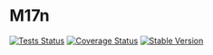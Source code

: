 M17n
====

[![Tests Status](https://github.com/NetCommons3/M17n/actions/workflows/tests.yml/badge.svg?branch=master)](https://github.com/NetCommons3/M17n/actions/workflows/tests.yml)
[![Coverage Status](https://coveralls.io/repos/NetCommons3/M17n/badge.svg?branch=master)](https://coveralls.io/r/NetCommons3/M17n?branch=master)
[![Stable Version](https://img.shields.io/packagist/v/netcommons/m17n.svg?label=stable)](https://packagist.org/packages/netcommons/m17n)
